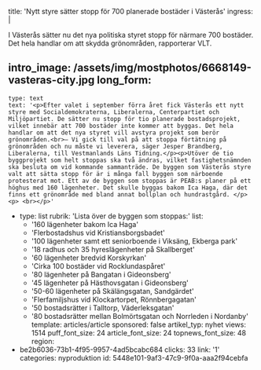 title: 'Nytt styre sätter stopp för 700 planerade bostäder i Västerås'
ingress: |
  <p>I Västerås sätter nu det nya politiska styret stopp för närmare 700 bostäder. Det hela handlar om att skydda grönområden, rapporterar VLT.
  </p>
  
intro_image: /assets/img/mostphotos/6668149-vasteras-city.jpg
long_form:
  -
    type: text
    text: '<p>Efter valet i september förra året fick Västerås ett nytt styre med Socialdemokraterna, Liberalerna, Centerpartiet och Miljöpartiet. De sätter nu stopp för tio planerade bostadsprojekt, vilket innebär att 700 bostäder inte kommer att byggas. Det hela handlar om att det nya styret vill avstyra projekt som berör grönområden.<br>– Vi gick till val på att stoppa förtätning på grönområden och nu måste vi leverera, säger Jesper Brandberg, Liberalerna, till Vestmanlands Läns Tidning.</p><p>Utöver de tio byggprojekt som helt stoppas ska två ändras, vilket fastighetsnämnden ska besluta om vid kommande sammanträde. De byggen som Västerås styre valt att sätta stopp för är i många fall byggen som närboende protesterat mot. Ett av de byggen som stoppas är PEAB:s planer på ett höghus med 160 lägenheter. Det skulle byggas bakom Ica Haga, där det finns ett grönområde med bland annat bollplan och hundrastgård. </p><p> <br></p>'
  -
    type: list
    rubrik: 'Lista över de byggen som stoppas:'
    list:
      - '160 lägenheter bakom Ica Haga'
      - 'Flerbostadshus vid Kristiansborgsbadet'
      - '100 lägenheter samt ett seniorboende i Viksäng, Ekberga park'
      - '18 radhus och 35 hyreslägenheter på Skallberget'
      - '60 lägenheter bredvid Korskyrkan'
      - 'Cirka 100 bostäder vid Rocklundaspåret'
      - '80 lägenheter på Bangatan i Gideonsberg'
      - '45 lägenheter på Hästhovsgatan i Gideonsberg'
      - '50-60 lägenheter på Skälängsgatan, Sandgärdet'
      - 'Flerfamiljshus vid Klockartorpet, Rönnbergagatan'
      - '50 bostadsrätter i Talltorp, Väderleksgatan'
      - '80 bostadsrätter mellan Bolmörtsgatan och Norrleden i Nordanby'
template: articles/article
sponsored: false
artikel_typ: nyhet
views: 1514
puff_font_size: 24
article_font_size: 24
topnews_font_size: 48
region:
  - be2b6036-73b1-4f95-9957-4ad5bcabc684
clicks: 33
link: '1'
categories: nyproduktion
id: 5448e101-9af3-47c9-9f0a-aaa2f94cebfa
